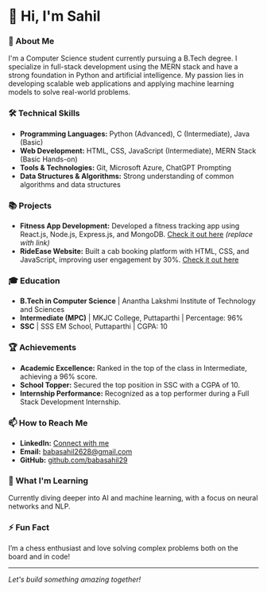 # 👋 Hi, I'm Sahil 

### 🚀 About Me
I'm a Computer Science student currently pursuing a B.Tech degree. I specialize in full-stack development using the MERN stack and have a strong foundation in Python and artificial intelligence. My passion lies in developing scalable web applications and applying machine learning models to solve real-world problems.

### 🛠️ Technical Skills
- **Programming Languages:** Python (Advanced), C (Intermediate), Java (Basic)
- **Web Development:** HTML, CSS, JavaScript (Intermediate), MERN Stack (Basic Hands-on)
- **Tools & Technologies:** Git, Microsoft Azure, ChatGPT Prompting
- **Data Structures & Algorithms:** Strong understanding of common algorithms and data structures

### 📚 Projects
- **Fitness App Development:** Developed a fitness tracking app using React.js, Node.js, Express.js, and MongoDB. [Check it out here](#) *(replace with link)*
- **RideEase Website:** Built a cab booking platform with HTML, CSS, and JavaScript, improving user engagement by 30%. [Check it out here](https://babasahil29.github.io/RideEase/index.html)

### 🎓 Education
- **B.Tech in Computer Science** | Anantha Lakshmi Institute of Technology and Sciences
- **Intermediate (MPC)** | MKJC College, Puttaparthi | Percentage: 96%
- **SSC** | SSS EM School, Puttaparthi | CGPA: 10

### 🏆 Achievements
- **Academic Excellence:** Ranked in the top of the class in Intermediate, achieving a 96% score.
- **School Topper:** Secured the top position in SSC with a CGPA of 10.
- **Internship Performance:** Recognized as a top performer during a Full Stack Development Internship.

### 📫 How to Reach Me
- **LinkedIn:** [Connect with me](https://www.linkedin.com/in/baba-sahil-153721321)
- **Email:** [babasahil2628@gmail.com](mailto:babasahil2628@gmail.com)
- **GitHub:** [github.com/babasahil29](https://github.com/babasahil29)

### 🌱 What I'm Learning
Currently diving deeper into AI and machine learning, with a focus on neural networks and NLP.

### ⚡ Fun Fact
I’m a chess enthusiast and love solving complex problems both on the board and in code!

---

*Let's build something amazing together!*

